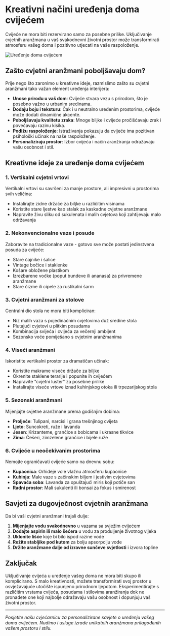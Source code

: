 # Kreativni načini uređenja doma cvijećem

Cvijeće ne mora biti rezervirano samo za posebne prilike. Uključivanje cvjetnih aranžmana u vaš svakodnevni životni prostor može transformirati atmosferu vašeg doma i pozitivno utjecati na vaše raspoloženje.

![Uređenje doma cvijećem](https://images.unsplash.com/photo-1484900536541-c5dca93c3533?q=80&w=1200&auto=format&fit=crop)

## Zašto cvjetni aranžmani poboljšavaju dom?

Prije nego što zaronimo u kreativne ideje, razmislimo zašto su cvjetni aranžmani tako važan element uređenja interijera:

- **Unose prirodu u vaš dom**: Cvijeće stvara vezu s prirodom, što je posebno važno u urbanim sredinama.
- **Dodaju boju i teksturu**: Čak i u neutralno uređenim prostorima, cvijeće može dodati dinamične akcente.
- **Poboljšavaju kvalitetu zraka**: Mnoge biljke i cvijeće pročišćavaju zrak i povećavaju razinu kisika.
- **Podižu raspoloženje**: Istraživanja pokazuju da cvijeće ima pozitivan psihološki učinak na naše raspoloženje.
- **Personaliziraju prostor**: Izbor cvijeća i način aranžiranja odražavaju vašu osobnost i stil.

## Kreativne ideje za uređenje doma cvijećem

### 1. Vertikalni cvjetni vrtovi

Vertikalni vrtovi su savršeni za manje prostore, ali impresivni u prostorima svih veličina:

- Instalirajte zidne držače za biljke u različitim visinama
- Koristite stare ljestve kao stalak za kaskadne cvjetne aranžmane
- Napravite živu sliku od sukulenata i malih cvjetova koji zahtijevaju malo održavanja

### 2. Nekonvencionalne vaze i posude

Zaboravite na tradicionalne vaze - gotovo sve može postati jedinstvena posuda za cvijeće:

- Stare čajnike i šalice
- Vintage bočice i staklenke
- Košare obložene plastikom
- Izrezbarene voćke (poput bundeve ili ananasa) za privremene aranžmane
- Stare čizme ili cipele za rustikalni šarm

### 3. Cvjetni aranžmani za stolove

Centralni dio stola ne mora biti kompliciran:

- Niz malih vaza s pojedinačnim cvjetovima duž sredine stola
- Plutajući cvjetovi u plitkim posudama
- Kombinacija svijeća i cvijeća za večernji ambijent
- Sezonsko voće pomiješano s cvjetnim aranžmanima

### 4. Viseći aranžmani

Iskoristite vertikalni prostor za dramatičan učinak:

- Koristite makrame viseće držače za biljke
- Okrenite staklene terarije i popunite ih cvijećem
- Napravite "cvjetni luster" za posebne prilike
- Instalirajte viseće vrtove iznad kuhinjskog otoka ili trpezarijskog stola

### 5. Sezonski aranžmani

Mijenjajte cvjetne aranžmane prema godišnjim dobima:

- **Proljeće**: Tulipani, narcisi i grana trešnjinog cvijeta
- **Ljeto**: Suncokreti, ruže i lavanda
- **Jesen**: Krizanteme, grančice s bobicama i ukrasne tikvice
- **Zima**: Češeri, zimzelene grančice i bijele ruže

### 6. Cvijeće u neočekivanim prostorima

Nemojte ograničavati cvijeće samo na dnevnu sobu:

- **Kupaonica**: Orhideje vole vlažnu atmosferu kupaonice
- **Kuhinja**: Male vaze s začinskim biljem i jestivim cvjetovima
- **Spavaća soba**: Lavanda za opuštajući miris koji potiče san
- **Radni prostor**: Mali sukulenti ili bonsai za fokus i smirenost

## Savjeti za dugovječnost cvjetnih aranžmana

Da bi vaši cvjetni aranžmani trajali dulje:

1. **Mijenjajte vodu svakodnevno** u vazama sa svježim cvijećem
2. **Dodajte aspirin ili malo šećera** u vodu za produljenje životnog vijeka
3. **Uklonite lišće** koje bi bilo ispod razine vode
4. **Režite stabljike pod kutom** za bolju apsorpciju vode
5. **Držite aranžmane dalje od izravne sunčeve svjetlosti** i izvora topline

## Zaključak

Uključivanje cvijeća u uređenje vašeg doma ne mora biti skupo ili komplicirano. S malo kreativnosti, možete transformirati svoj prostor u osvježavajuće utočište ispunjeno prirodnom ljepotom. Eksperimentirajte s različitim vrstama cvijeća, posudama i stilovima aranžiranja dok ne pronađete one koji najbolje odražavaju vašu osobnost i dopunjuju vaš životni prostor.

---

*Posjetite našu cvjećarnicu za personalizirane savjete o uređenju vašeg doma cvijećem. Nudimo i usluge izrade unikatnih aranžmana prilagođenih vašem prostoru i stilu.* 